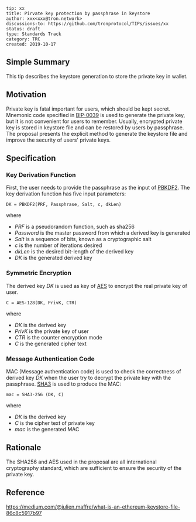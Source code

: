 ```
tip: xx
title: Pirvate key protection by passphrase in keystore
author: xxx<xxx@tron.network>
discussions-to: https://github.com/tronprotocol/TIPs/issues/xx
status: draft
type: Standards Track
category: TRC
created: 2019-10-17
```

## Simple Summary

This tip describes the keystore generation to store the private key in wallet. 

## Motivation

Private key is fatal important for users, which should be kept secret. Mnemonic code specified in [BIP-0039](https://github.com/bitcoin/bips/blob/master/bip-0039.mediawiki) is used to 
generate the private key, but it is not convenient for users to remember. Usually, encrypted private key is stored in keystore file and can be restored by users by passphrase. 
The proposal presents the explicit method to generate the keystore file and improve the security of users' private keys.


## Specification

### Key Derivation Function 

First, the user needs to provide the passphrase as the input of [PBKDF2](https://en.wikipedia.org/wiki/PBKDF2). The key derivation function has five input parameters:

```
DK = PBKDF2(PRF, Passphrase, Salt, c, dkLen)
```
where
* *PRF* is a pseudorandom function, such as sha256
* *Password* is the master password from which a derived key is generated
* *Salt* is a sequence of bits, known as a cryptographic salt
* *c* is the number of iterations desired
* *dkLen* is the desired bit-length of the derived key
* *DK* is the generated derived key

### Symmetric Encryption
The derived key *DK* is used as key of [AES](https://en.wikipedia.org/wiki/Advanced_Encryption_Standard) to encrypt the real private key of user.

    C = AES-128(DK, PrivK, CTR)

where
* *DK* is the derived key
* *PrivK* is the private key of user 
* *CTR* is the counter encryption mode 
* *C* is the generated cipher text

### Message Authentication Code

MAC (Message authentication code) is used to check the correctness of derived key *DK* when the user try to decrypt the private key 
with the passphrase. [SHA3](https://en.wikipedia.org/wiki/SHA-3) is used to produce the MAC:
```
mac = SHA3-256 (DK, C)
```
where
* *DK* is the derived key
* *C* is the cipher text of private key 
* *mac* is the generated MAC

## Rationale

The SHA256 and AES used in the proposal are all international cryptography standard, which are sufficient to ensure the security of the private key.


## Reference
https://medium.com/@julien.maffre/what-is-an-ethereum-keystore-file-86c8c5917b97